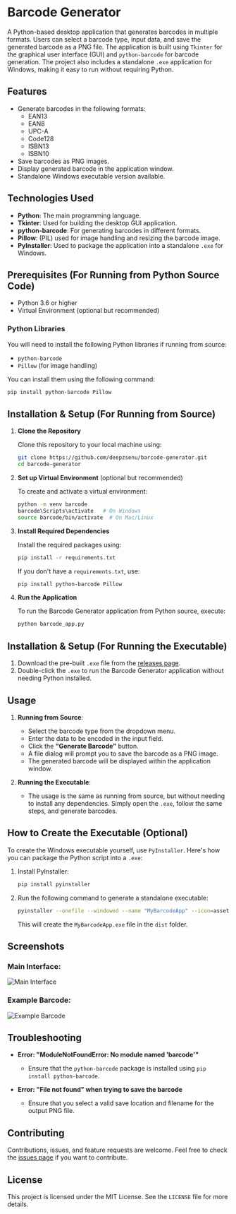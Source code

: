 
# Barcode Generator

A Python-based desktop application that generates barcodes in multiple formats. Users can select a barcode type, input data, and save the generated barcode as a PNG file. The application is built using `Tkinter` for the graphical user interface (GUI) and `python-barcode` for barcode generation. The project also includes a standalone `.exe` application for Windows, making it easy to run without requiring Python.

## Features

- Generate barcodes in the following formats:
  - EAN13
  - EAN8
  - UPC-A
  - Code128
  - ISBN13
  - ISBN10
- Save barcodes as PNG images.
- Display generated barcode in the application window.
- Standalone Windows executable version available.

## Technologies Used

- **Python**: The main programming language.
- **Tkinter**: Used for building the desktop GUI application.
- **python-barcode**: For generating barcodes in different formats.
- **Pillow**: (PIL) used for image handling and resizing the barcode image.
- **PyInstaller**: Used to package the application into a standalone `.exe` for Windows.

## Prerequisites (For Running from Python Source Code)

- Python 3.6 or higher
- Virtual Environment (optional but recommended)

### Python Libraries

You will need to install the following Python libraries if running from source:

- `python-barcode`
- `Pillow` (for image handling)

You can install them using the following command:

```bash
pip install python-barcode Pillow
```

## Installation & Setup (For Running from Source)

1. **Clone the Repository**

   Clone this repository to your local machine using:

   ```bash
   git clone https://github.com/deepzsenu/barcode-generator.git
   cd barcode-generator
   ```

2. **Set up Virtual Environment** (optional but recommended)

   To create and activate a virtual environment:

   ```bash
   python -m venv barcode
   barcode\Scripts\activate   # On Windows
   source barcode/bin/activate  # On Mac/Linux
   ```

3. **Install Required Dependencies**

   Install the required packages using:

   ```bash
   pip install -r requirements.txt
   ```

   If you don't have a `requirements.txt`, use:

   ```bash
   pip install python-barcode Pillow
   ```

4. **Run the Application**

   To run the Barcode Generator application from Python source, execute:

   ```bash
   python barcode_app.py
   ```

## Installation & Setup (For Running the Executable)

1. Download the pre-built `.exe` file from the [releases page](https://github.com/deepzsenu/barcode-generator/releases).
2. Double-click the `.exe` to run the Barcode Generator application without needing Python installed.

## Usage

1. **Running from Source**: 
   - Select the barcode type from the dropdown menu.
   - Enter the data to be encoded in the input field.
   - Click the **"Generate Barcode"** button.
   - A file dialog will prompt you to save the barcode as a PNG image.
   - The generated barcode will be displayed within the application window.

2. **Running the Executable**:
   - The usage is the same as running from source, but without needing to install any dependencies. Simply open the `.exe`, follow the same steps, and generate barcodes.

## How to Create the Executable (Optional)

To create the Windows executable yourself, use `PyInstaller`. Here's how you can package the Python script into a `.exe`:

1. Install PyInstaller:

   ```bash
   pip install pyinstaller
   ```

2. Run the following command to generate a standalone executable:

   ```bash
   pyinstaller --onefile --windowed --name "MyBarcodeApp" --icon=assets/icon.ico barcode_app.py
   ```

   This will create the `MyBarcodeApp.exe` file in the `dist` folder.

## Screenshots

### Main Interface:
![Main Interface](screenshot.png)

### Example Barcode:
![Example Barcode](barcode_example.png)

## Troubleshooting

- **Error: "ModuleNotFoundError: No module named 'barcode'"**
  - Ensure that the `python-barcode` package is installed using `pip install python-barcode`.

- **Error: "File not found" when trying to save the barcode**
  - Ensure that you select a valid save location and filename for the output PNG file.

## Contributing

Contributions, issues, and feature requests are welcome. Feel free to check the [issues page](https://github.com/deepzsenu/barcode-generator/issues) if you want to contribute.

## License

This project is licensed under the MIT License. See the `LICENSE` file for more details.

